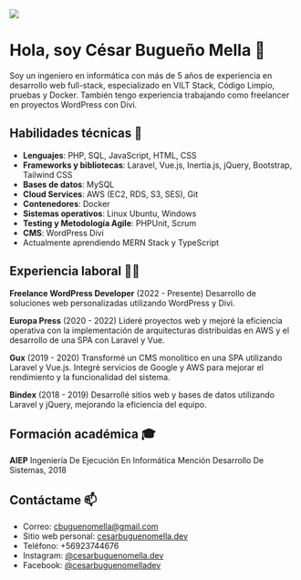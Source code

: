 [GitHub Profile Views Counter]: https://github.com/cbmella/github-profile-views-counter

![](https://komarev.com/ghpvc/?username=cbmella)


# Hola, soy César Bugueño Mella 👋

Soy un ingeniero en informática con más de 5 años de experiencia en desarrollo web full-stack, especializado en VILT Stack, Código Limpio, pruebas y Docker. También tengo experiencia trabajando como freelancer en proyectos WordPress con Divi.

## Habilidades técnicas 🚀

- **Lenguajes**: PHP, SQL, JavaScript, HTML, CSS
- **Frameworks y bibliotecas**: Laravel, Vue.js, Inertia.js, jQuery, Bootstrap, Tailwind CSS
- **Bases de datos**: MySQL
- **Cloud Services**: AWS (EC2, RDS, S3, SES), Git
- **Contenedores**: Docker
- **Sistemas operativos**: Linux Ubuntu, Windows
- **Testing y Metodología Agile**: PHPUnit, Scrum
- **CMS**: WordPress Divi
- Actualmente aprendiendo MERN Stack y TypeScript

## Experiencia laboral 👨‍💻

**Freelance WordPress Developer** (2022 - Presente)
Desarrollo de soluciones web personalizadas utilizando WordPress y Divi.

**Europa Press** (2020 - 2022)
Lideré proyectos web y mejoré la eficiencia operativa con la implementación de arquitecturas distribuidas en AWS y el desarrollo de una SPA con Laravel y Vue.

**Gux** (2019 - 2020)
Transformé un CMS monolítico en una SPA utilizando Laravel y Vue.js. Integré servicios de Google y AWS para mejorar el rendimiento y la funcionalidad del sistema.

**Bindex** (2018 - 2019)
Desarrollé sitios web y bases de datos utilizando Laravel y jQuery, mejorando la eficiencia del equipo.

## Formación académica 🎓

**AIEP**
Ingeniería De Ejecución En Informática Mención Desarrollo De Sistemas, 2018

## Contáctame 📫

- Correo: [cbuguenomella@gmail.com](mailto:cbuguenomella@gmail.com)
- Sitio web personal: [cesarbuguenomella.dev](https://cesarbuguenomella.dev)
- Teléfono: +56923744676
- Instagram: [@cesarbuguenomella.dev](https://www.instagram.com/cesarbuguenomella.dev)
- Facebook: [@cesarbuguenomelladev](https://www.facebook.com/cesarbuguenomelladev)
